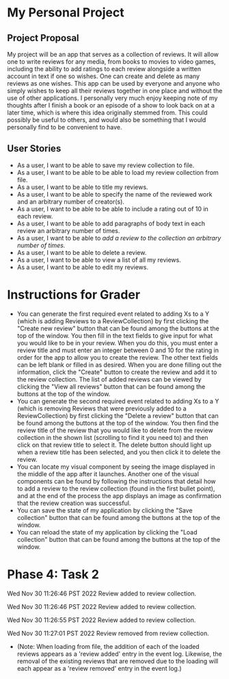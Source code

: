 # My Personal Project

## Project Proposal
My project will be an app that serves as a collection of reviews. It will allow one to write reviews for any media, 
from books to movies to video games, including the ability to add ratings to each review alongside a written account in
text if one so wishes. One can create and delete as many reviews as one wishes. This app can be used by everyone and 
anyone who simply wishes to keep all their reviews together in one place and without the use of other applications. 
I personally very much enjoy keeping note of my thoughts after I finish a book or an episode of a show to look back on 
at a later time, which is where this idea originally stemmed from. This could possibly be useful to others, and would 
also be something that I would personally find to be convenient to have.

## User Stories
- As a user, I want to be able to save my review collection to file.
- As a user, I want to be able to be able to load my review collection from file.
- As a user, I want to be able to title my reviews.
- As a user, I want to be able to specify the name of the reviewed work and an arbitrary number of creator(s).
- As a user, I want to be able to be able to include a rating out of 10 in each review.
- As a user, I want to be able to add paragraphs of body text in each review an arbitrary number of times.
- As a user, I want to be able to *add a review to the collection an arbitrary number of times.*
- As a user, I want to be able to delete a review.
- As a user, I want to be able to view a list of all my reviews.
- As a user, I want to be able to edit my reviews.


# Instructions for Grader
- You can generate the first required event related to adding Xs to a Y (which is adding Reviews to a ReviewCollection)
by first clicking the "Create new review" button that can be found among the buttons at the top of the window. You then
fill in the text fields to give input for what you would like to be in your review. When you do this, you must enter a 
review title and must enter an integer between 0 and 10 for the rating in order for the app to allow you to create the 
review. The other text fields can be left blank or filled in as desired. When you are done filling out the information,
click the "Create" button to create the review and add it to the review collection. The list of added reviews can be 
viewed by clicking the "View all reviews" button that can be found among the buttons at the top of the window.
- You can generate the second required event related to adding Xs to a Y (which is removing Reviews that were previously
added to a ReviewCollection) by first clicking the "Delete a review" button that can be found among the 
buttons at the top of the window. You then find the review title of the review that you would like to delete from the 
review collection in the shown list (scrolling to find it you need to) and then click on that review title to select it.
The delete button should light up when a review title has been selected, and you then click it to delete the review.
- You can locate my visual component by seeing the image displayed in the middle of the app after it launches. Another
one of the visual components can be found by following the instructions that detail how to add a review to the
review collection (found in the first bullet point), and at the end of the process the app displays an image as 
confirmation that the review creation was successful.
- You can save the state of my application by clicking the "Save collection" button that can be found among the buttons
at the top of the window.
- You can reload the state of my application by clicking the "Load collection" button that can be found among the buttons
at the top of the window.

# Phase 4: Task 2

Wed Nov 30 11:26:46 PST 2022
Review added to review collection.

Wed Nov 30 11:26:46 PST 2022
Review added to review collection.

Wed Nov 30 11:26:55 PST 2022
Review added to review collection.

Wed Nov 30 11:27:01 PST 2022
Review removed from review collection.

- (Note: When loading from file, the addition of each of the loaded reviews appears as a 'review added' entry in the 
event log. Likewise, the removal of the existing reviews that are removed due to the loading will each appear as a
'review removed' entry in the event log.)
